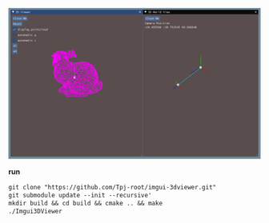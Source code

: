 ![](./sample/sample.png)






**run**


```
git clone "https://github.com/Tpj-root/imgui-3dviewer.git"
git submodule update --init --recursive'
mkdir build && cd build && cmake .. && make
./Imgui3DViewer 

```